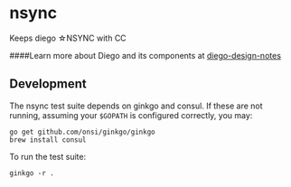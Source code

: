 nsync
=====

Keeps diego ☆NSYNC with CC

####Learn more about Diego and its components at [diego-design-notes](https://github.com/cloudfoundry-incubator/diego-design-notes)


## Development

The nsync test suite depends on ginkgo and consul. If these are not running, assuming your `$GOPATH` is
configured correctly, you may:

```
go get github.com/onsi/ginkgo/ginkgo
brew install consul
```

To run the test suite:

```
ginkgo -r .
```
